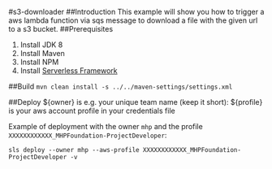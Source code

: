 #s3-downloader
##Introduction
This example will show you how to trigger a aws lambda function via sqs message to download a file with the given url to a s3 bucket.
##Prerequisites
1. Install JDK 8
2. Install Maven
3. Install NPM
4. Install [Serverless Framework](https://www.serverless.com/framework/docs/getting-started)

##Build
`mvn clean install -s ../../maven-settings/settings.xml`

##Deploy
${owner} is e.g. your unique team name (keep it short):
${profile} is your aws account profile in your credentials file

Example of deployment with the owner `mhp` and the profile `XXXXXXXXXXXX_MHPFoundation-ProjectDeveloper`:

`sls deploy --owner mhp --aws-profile XXXXXXXXXXXX_MHPFoundation-ProjectDeveloper -v`
